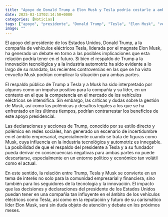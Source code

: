 ```yaml
---
title: "Apoyo de Donald Trump a Elon Musk y Tesla podría costarle a ambos"
date: 2025-03-13T02:14:50+0000
categories: [Noticias]
tags: ["apoyo", "presidente", "Donald Trump", "Tesla", "Elon Musk", "vehículos eléctricos", "innovación tecnológica."]
image: ""
---
```


El apoyo del presidente de los Estados Unidos, Donald Trump, a la compañía de vehículos eléctricos Tesla, liderada por el magnate Elon Musk, ha generado un debate en torno a las posibles implicaciones que esta relación podría tener en el futuro. Si bien el respaldo de Trump a la innovación tecnológica y a la industria automotriz ha sido evidente a lo largo de su mandato, las recientes controversias en las que se ha visto envuelto Musk podrían complicar la situación para ambas partes.

El respaldo público de Trump a Tesla y a Musk ha sido interpretado por algunos como un impulso positivo para la compañía y su líder, en un contexto en el que la competencia en el mercado de los vehículos eléctricos se intensifica. Sin embargo, las críticas y dudas sobre la gestión de Musk, así como las polémicas y desafíos legales a los que se ha enfrentado en los últimos tiempos, podrían contrarrestar los beneficios de este apoyo presidencial.

Las declaraciones y acciones de Trump, conocido por su estilo directo y polémico en redes sociales, han generado un escenario de incertidumbre en el ámbito empresarial, especialmente cuando se trata de figuras como Musk, cuya influencia en la industria tecnológica y automotriz es innegable. La posibilidad de que el respaldo del presidente a Tesla y a su fundador pueda derivar en consecuencias negativas para ambas partes no puede descartarse, especialmente en un entorno político y económico tan volátil como el actual.

En este sentido, la relación entre Trump, Tesla y Musk se convierte en un tema de interés no solo para la comunidad empresarial y financiera, sino también para los seguidores de la tecnología y la innovación. El impacto que las decisiones y declaraciones del presidente de los Estados Unidos puedan tener en una compañía tan influyente en el ámbito de los vehículos eléctricos como Tesla, así como en la reputación y futuro de su carismático líder Elon Musk, será sin duda objeto de atención y debate en los próximos meses.
    
